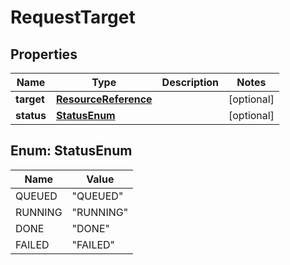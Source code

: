 

# RequestTarget

## Properties

Name | Type | Description | Notes
------------ | ------------- | ------------- | -------------
**target** | [**ResourceReference**](ResourceReference.md) |  |  [optional]
**status** | [**StatusEnum**](#StatusEnum) |  |  [optional]



## Enum: StatusEnum

Name | Value
---- | -----
QUEUED | &quot;QUEUED&quot;
RUNNING | &quot;RUNNING&quot;
DONE | &quot;DONE&quot;
FAILED | &quot;FAILED&quot;



